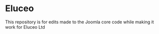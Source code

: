 # Eluceo
This repository is for edits made to the Joomla core code while making it work for Eluceo Ltd
